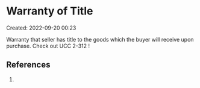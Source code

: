 # Warranty of Title
Created: 2022-09-20 00:23


Warranty that seller has title to the goods which the buyer will receive upon purchase. Check out UCC 2-312 !






## References

1. 